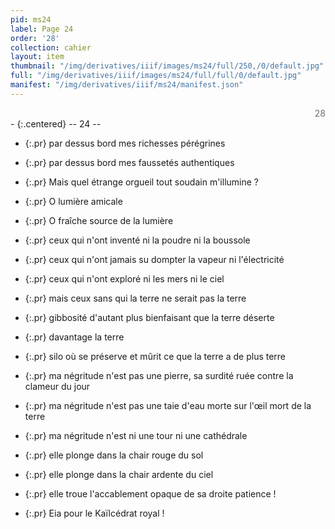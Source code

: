 ```yaml
---
pid: ms24
label: Page 24
order: '28'
collection: cahier
layout: item
thumbnail: "/img/derivatives/iiif/images/ms24/full/250,/0/default.jpg"
full: "/img/derivatives/iiif/images/ms24/full/full/0/default.jpg"
manifest: "/img/derivatives/iiif/ms24/manifest.json"
---
```


<div align="right" style='color:#677179'> 28</div> 
- {:.centered} -- 24 --

- {:.pr} par dessus bord mes richesses pérégrines 
- {:.pr} par dessus bord mes faussetés authentiques

- {:.pr} Mais quel étrange orgueil tout soudain m'illumine ?

- {:.pr} O lumière amicale
- {:.pr} O fraîche source de la lumière

- {:.pr} ceux qui n'ont inventé ni la poudre ni la boussole
- {:.pr} ceux qui n'ont jamais su dompter la vapeur ni l'électricité
- {:.pr} ceux qui n'ont exploré ni les mers ni le ciel
- {:.pr} mais ceux sans qui la terre ne serait pas la terre
- {:.pr} gibbosité d'autant plus bienfaisant que la terre déserte
- {:.pr} davantage la terre
- {:.pr} silo où se préserve et mûrit ce que la terre a de plus terre
- {:.pr} ma négritude n'est pas une pierre, sa surdité ruée contre la clameur du jour
- {:.pr} ma négritude n'est pas une taie d'eau morte sur l'œil mort de la terre
- {:.pr} ma négritude n'est ni une tour ni une cathédrale

- {:.pr} elle plonge dans la chair rouge du sol
- {:.pr} elle plonge dans la chair ardente du ciel
- {:.pr} elle troue l'accablement opaque de sa droite patience !

- {:.pr} Eia pour le Kaïlcédrat royal !


